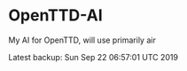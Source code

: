 # OpenTTD-AI
My AI for OpenTTD, will use primarily air

Latest backup: Sun Sep 22 06:57:01 UTC 2019
